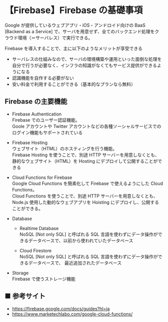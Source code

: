 # 【Firebase】Firebase の基礎事項
Google が提供しているウェブアプリ・iOS・アンドロイド向けの BaaS [Backend as a Service] で、サーバを用意せず、全てのバックエンド処理をクラウド環境（＝サーバレス）で実行できる。

Firebase を導入することで、主に以下のようなメリットが享受できる

- サーバレスの仕組みなので、サーバの環境構築や運用といった面倒な処理を自分で行うが必要なく、インフラの知識がなくてもサービス提供ができるようになる
- 認識機能を自作する必要がない
- 安い料金で利用することができる（基本的なプランなら無料）

## Firebase の主要機能

- Firebase Authentication<br>
    Firebase でのユーザー認証機能。<br>
    Goole アカウントや Twitter アカウントなどの各種ソーシャルサービスでのログイン機能もサポートされている

- Firebase Hosting<br>
    ウェブサイト（HTML）のホスティングを行う機能。<br>
    Firebase Hosting を使うことで、別途 HTTP サーバーを用意しなくとも、静的なウェブサイト（HTML）を Hosting にデプロイして公開することができる

- Cloud Functions for Firebase<br>
    Google Cloud Functions を簡素化して Firebase で使えるようにした Cloud Functions。<br>
    Cloud Functions を使うことで、別途 HTTP サーバーを用意しなくとも、Node.js 使用した動的なウェブアプリを Hoisting にデプロイし、公開することができる。 

- Database<br>
    - Realtime Database<br>
        NoSQL [Not only SQL] と呼ばれる SQL 言語を使わずにデータ操作ができるデータベースで、以前から使われていたデータベース

    - Cloud Firestore<br>
        NoSQL [Not only SQL] と呼ばれる SQL 言語を使わずにデータ操作ができるデータベースで、 最近追加されたデータベース

- Storage<br>
    Firebase で使うストレージ機能

## ■ 参考サイト
- https://firebase.google.com/docs/guides?hl=ja
- https://www.marketechlabo.com/google-cloud-functions/
